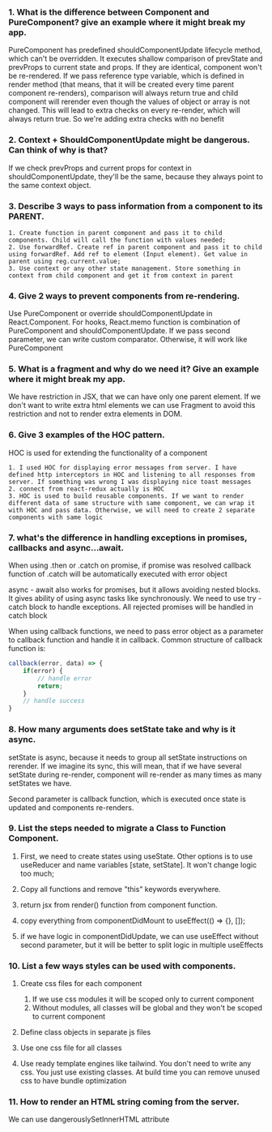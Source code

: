 ### 1. What is the difference between Component and PureComponent? give an example where it might break my app.

PureComponent has predefined shouldComponentUpdate lifecycle method, which can't be overridden.
It executes shallow comparison of prevState and prevProps to current state and props. 
If they are identical, component won't be re-rendered.
If we pass reference type variable, which is defined in render method (that means, that it will be created every time parent component re-renders),
comparison will always return true and child component will rerender even though the values of object or array is not changed.
This will lead to extra checks on every re-render, which will always return true. So we're adding extra checks with no benefit

### 2. Context + ShouldComponentUpdate might be dangerous. Can think of why is that?

If we check prevProps and current props for context in shouldComponentUpdate, they'll be the same, because they always point to the same context object.

### 3. Describe 3 ways to pass information from a component to its PARENT.
    1. Create function in parent component and pass it to child components. Child will call the function with values needed;
    2. Use forwardRef. Create ref in parent component and pass it to child using forwardRef. Add ref to element (Input element). Get value in parent using reg.current.value;
    3. Use context or any other state management. Store something in context from child component and get it from context in parent

### 4. Give 2 ways to prevent components from re-rendering.

Use PureComponent or override shouldComponentUpdate in React.Component.
For hooks, React.memo function is combination of PureComponent and shouldComponentUpdate. If we pass second parameter, we can write custom comparator. Otherwise, it will work like PureComponent

### 5. What is a fragment and why do we need it? Give an example where it might break my app.

We have restriction in JSX, that we can have only one parent element. If we don't want to write extra html elements we can use Fragment to avoid this restriction and not to render extra elements in DOM.

### 6. Give 3 examples of the HOC pattern.

HOC is used for extending the functionality of a component
    
    1. I used HOC for displaying error messages from server. I have defined http interceptors in HOC and listening to all responses from server. If something was wrong I was displaying nice toast messages
    2. connect from react-redux actually is HOC
    3. HOC is used to build reusable components. If we want to render different data of same structure with same component, we can wrap it with HOC and pass data. Otherwise, we will need to create 2 separate components with same logic

### 7. what's the difference in handling exceptions in promises, callbacks and async...await.

When using .then or .catch on promise, if promise was resolved callback function of .catch will be automatically executed with error object

async - await also works for promises, but it allows avoiding nested blocks. It gives ability of using async tasks like synchronously. 
We need to use try - catch block to handle exceptions. All rejected promises will be handled in catch block

When using callback functions, we need to pass error object as a parameter to callback function and handle it in callback.
Common structure of callback function is: 
```javascript
callback(error, data) => { 
    if(error) {
        // handle error
        return;
    }
    // handle success
}
```
### 8. How many arguments does setState take and why is it async.
setState is async, because it needs to group all setState instructions on rerender. If we imagine its sync, this will mean, that if we have several setState during re-render, component will re-render as many times as many setStates we have.

Second parameter is callback function, which is executed once state is updated and components re-renders.

### 9. List the steps needed to migrate a Class to Function Component.

1. First, we need to create states using useState. Other options is to use useReducer and name variables [state, setState]. It won't change logic too much;

2. Copy all functions and remove "this" keywords everywhere.

3. return jsx from render() function from component function.

4. copy everything from componentDidMount to useEffect(() => {}, []);

5. if we have logic in componentDidUpdate, we can use useEffect without second parameter, but it will be better to split logic in multiple useEffects

### 10. List a few ways styles can be used with components.

1. Create css files for each component
    1. If we use css modules it will be scoped only to current component
    2. Without modules, all classes will be global and they won't be scoped to current component
    
2. Define class objects in separate js files
3. Use one css file for all classes
4. Use ready template engines like tailwind. You don't need to write any css. You just use existing classes. At build time you can remove unused css to have bundle optimization

### 11. How to render an HTML string coming from the server.

We can use dangerouslySetInnerHTML attribute
